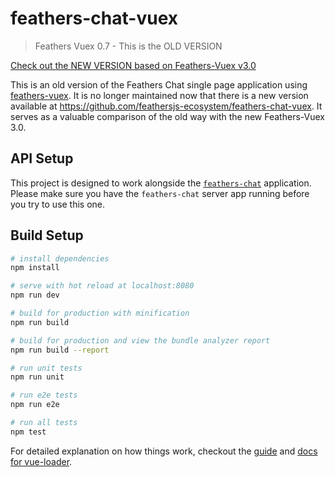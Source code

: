 # feathers-chat-vuex

> Feathers Vuex 0.7 - This is the OLD VERSION

[Check out the NEW VERSION based on Feathers-Vuex v3.0](https://github.com/feathersjs-ecosystem/feathers-chat-vuex)

This is an old version of the Feathers Chat single page application using [feathers-vuex](https://github.com/feathersjs-ecosystem/feathers-vuex).  It is no longer maintained now that there is a new version available at https://github.com/feathersjs-ecosystem/feathers-chat-vuex.  It serves as a valuable comparison of the old way with the new Feathers-Vuex 3.0.

## API Setup
This project is designed to work alongside the [`feathers-chat`](https://github.com/feathersjs/feathers-chat) application.  Please make sure you have the `feathers-chat` server app running before you try to use this one.

## Build Setup

``` bash
# install dependencies
npm install

# serve with hot reload at localhost:8080
npm run dev

# build for production with minification
npm run build

# build for production and view the bundle analyzer report
npm run build --report

# run unit tests
npm run unit

# run e2e tests
npm run e2e

# run all tests
npm test
```

For detailed explanation on how things work, checkout the [guide](http://vuejs-templates.github.io/webpack/) and [docs for vue-loader](http://vuejs.github.io/vue-loader).
